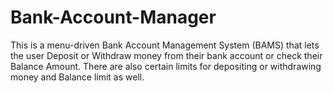 # Bank-Account-Manager
This is a menu-driven Bank Account Management System (BAMS) that lets the user Deposit or Withdraw money from their bank account or check their Balance Amount. There are also certain limits for depositing or withdrawing money and Balance limit as well.

